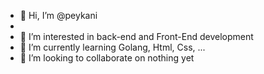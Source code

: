 - 👋 Hi, I’m @peykani
- 
- 👀 I’m interested in back-end and Front-End development
- 🌱 I’m currently learning Golang, Html, Css, ...
- 💞️ I’m looking to collaborate on nothing yet


<!---
peykani/peykani is a ✨ special ✨ repository because its `README.md` (this file) appears on your GitHub profile.
You can click the Preview link to take a look at your changes.
--->
